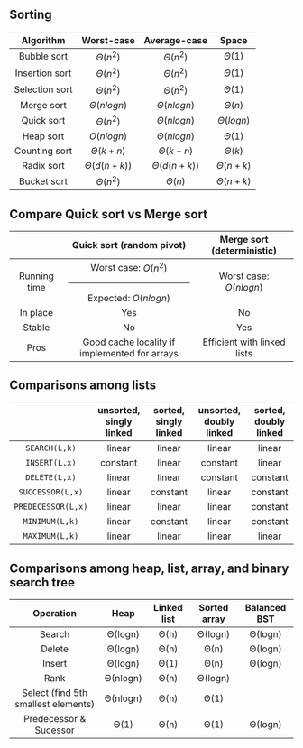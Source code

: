 ## Sorting

|   Algorithm    | Worst-case  | Average-case |   Space   |
| :------------: | :---------: | :----------: | :-------: |
|  Bubble sort   |  $Θ(n^2)$   |   $Θ(n^2)$   |  $Θ(1)$   |
| Insertion sort |  $Θ(n^2)$   |   $Θ(n^2)$   |  $Θ(1)$   |
| Selection sort |  $Θ(n^2)$   |   $Θ(n^2)$   |  $Θ(1)$   |
|   Merge sort   | $Θ(nlogn)$  |  $Θ(nlogn)$  |  $Θ(n)$   |
|   Quick sort   |  $Θ(n^2)$   |  $Θ(nlogn)$  | $Θ(logn)$ |
|   Heap sort    | $O(nlogn)$  |  $Θ(nlogn)$  |  $Θ(1)$   |
| Counting sort  |  $Θ(k+n)$   |   $Θ(k+n)$   |  $Θ(k)$   |
|   Radix sort   | $Θ(d(n+k))$ | $Θ(d(n+k))$  | $Θ(n+k)$  |
|  Bucket sort   |  $Θ(n^2)$   |    $Θ(n)$    | $Θ(n+k)$  |

## Compare Quick sort vs Merge sort

|              |           Quick sort (random pivot)            | Merge sort (deterministic)  |
| :----------: | :--------------------------------------------: | :-------------------------: |
| Running time | Worst case: $O(n^2)$ <hr> Expected: $O(nlogn)$ |   Worst case: $O(nlogn)$    |
|   In place   |                      Yes                       |             No              |
|    Stable    |                       No                       |             Yes             |
|     Pros     | Good cache locality if implemented for arrays  | Efficient with linked lists |

## Comparisons among lists

|                    | unsorted, singly linked | sorted, singly linked | unsorted, doubly linked | sorted, doubly linked |
| :----------------: | :---------------------: | :-------------------: | :---------------------: | :-------------------: |
|   `SEARCH(L,k)`    |         linear          |        linear         |         linear          |        linear         |
|   `INSERT(L,x)`    |        constant         |        linear         |        constant         |        linear         |
|   `DELETE(L,x)`    |         linear          |        linear         |        constant         |       constant        |
|  `SUCCESSOR(L,x)`  |         linear          |       constant        |         linear          |       constant        |
| `PREDECESSOR(L,x)` |         linear          |        linear         |         linear          |       constant        |
|   `MINIMUM(L,k)`   |         linear          |       constant        |         linear          |       constant        |
|   `MAXIMUM(L,k)`   |         linear          |        linear         |         linear          |        linear         |

## Comparisons among heap, list, array, and binary search tree

|              Operation              |   Heap   | Linked list | Sorted array | Balanced BST |
| :---------------------------------: | :------: | :---------: | :----------: | :----------: |
|               Search                | Θ(logn)  |    Θ(n)     |   Θ(logn)    |   Θ(logn)    |
|               Delete                | Θ(logn)  |    Θ(n)     |     Θ(n)     |   Θ(logn)    |
|               Insert                | Θ(logn)  |    Θ(1)     |     Θ(n)     |   Θ(logn)    |
|                Rank                 | Θ(nlogn) |    Θ(n)     |   Θ(logn)    |
| Select (find 5th smallest elements) | Θ(nlogn) |    Θ(n)     |     Θ(1)     |
|       Predecessor & Sucessor        |   Θ(1)   |    Θ(n)     |     Θ(1)     |   Θ(logn)    |
